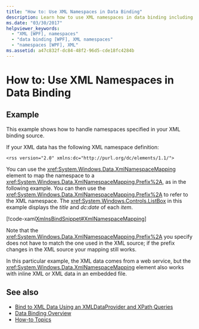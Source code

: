 ```yaml
---
title: "How to: Use XML Namespaces in Data Binding"
description: Learn how to use XML namespaces in data binding including related tutorials and several provided code examples. 
ms.date: "03/30/2017"
helpviewer_keywords:
  - "XML [WPF], namespaces"
  - "data binding [WPF], XML namespaces"
  - "namespaces [WPF], XML"
ms.assetid: a47c832f-dc84-48f2-96d5-cde18fc4284b
---
```

# How to: Use XML Namespaces in Data Binding
## Example
 This example shows how to handle namespaces specified in your XML binding source.

 If your XML data has the following XML namespace definition:

 `<rss version="2.0" xmlns:dc="http://purl.org/dc/elements/1.1/">`

 You can use the <xref:System.Windows.Data.XmlNamespaceMapping> element to map the namespace to a <xref:System.Windows.Data.XmlNamespaceMapping.Prefix%2A>, as in the following example. You can then use the <xref:System.Windows.Data.XmlNamespaceMapping.Prefix%2A> to refer to the XML namespace. The <xref:System.Windows.Controls.ListBox> in this example displays the *title* and *dc:date* of each *item*.

 [!code-xaml[XmlnsBindSnippet#XmlNamespaceMapping](~/samples/snippets/csharp/VS_Snippets_Wpf/XmlnsBindSnippet/CS/Window1.xaml#xmlnamespacemapping)]

 Note that the <xref:System.Windows.Data.XmlNamespaceMapping.Prefix%2A> you specify does not have to match the one used in the XML source; if the prefix changes in the XML source your mapping still works.

 In this particular example, the XML data comes from a web service, but the <xref:System.Windows.Data.XmlNamespaceMapping> element also works with inline XML or XML data in an embedded file.

## See also

- [Bind to XML Data Using an XMLDataProvider and XPath Queries](how-to-bind-to-xml-data-using-an-xmldataprovider-and-xpath-queries.md)
- [Data Binding Overview](data-binding-overview.md)
- [How-to Topics](data-binding-how-to-topics.md)
